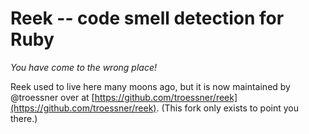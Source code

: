 # Reek -- code smell detection for Ruby

*You have come to the wrong place!*

Reek used to live here many moons ago, but it is now maintained by @troessner over at [https://github.com/troessner/reek](https://github.com/troessner/reek).
(This fork only exists to point you there.)
